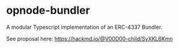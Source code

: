 # opnode-bundler
A modular Typescript implementation of an ERC-4337 Bundler.

See proposal here: https://hackmd.io/@V00D00-child/SyXKL6Kmn

